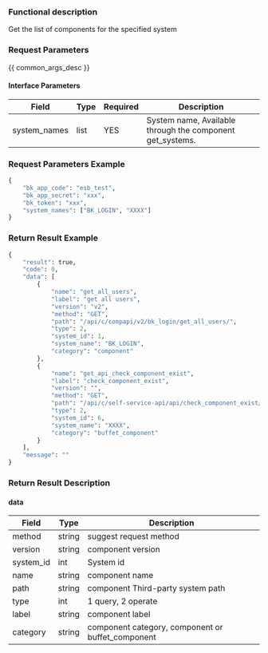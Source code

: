 ### Functional description

Get the list of components for the specified system

### Request Parameters

{{ common_args_desc }}

#### Interface Parameters

| Field          |  Type       | Required   |  Description             |
|---------------|------------|--------|------------------|
|   system_names   |   list     |   YES   |  System name, Available through the component get_systems.|

### Request Parameters Example

```python
{
    "bk_app_code": "esb_test",
    "bk_app_secret": "xxx",
    "bk_token": "xxx",
    "system_names": ["BK_LOGIN", "XXXX"]
}
```

### Return Result Example

```python
{
    "result": true,
    "code": 0,
    "data": [
        {
            "name": "get_all_users",
            "label": "get all users",
            "version": "v2",
            "method": "GET",
            "path": "/api/c/compapi/v2/bk_login/get_all_users/",
            "type": 2,
            "system_id": 1,
            "system_name": "BK_LOGIN",
            "category": "component"
        },
        {
            "name": "get_api_check_component_exist",
            "label": "check_component_exist",
            "version": "",
            "method": "GET",
            "path": "/api/c/self-service-api/api/check_component_exist/",
            "type": 2,
            "system_id": 6,
            "system_name": "XXXX",
            "category": "buffet_component"
        }
    ],
    "message": ""
}
```

### Return Result Description

#### data

| Field        | Type      | Description      |
| ------------ | ---------- | ------------------------------ |
|  method      |    string  |    suggest request method   |
|  version     |    string  |    component version   |
|  system_id   |    int     |    System id   |
|  name        |    string  |    component name   |
|  path        |    string  |    component Third-party system path   |
|  type        |    int     |    1 query, 2 operate   |
|  label       |    string  |    component label   |
|  category    |    string  |    component category, component or buffet_component   |
